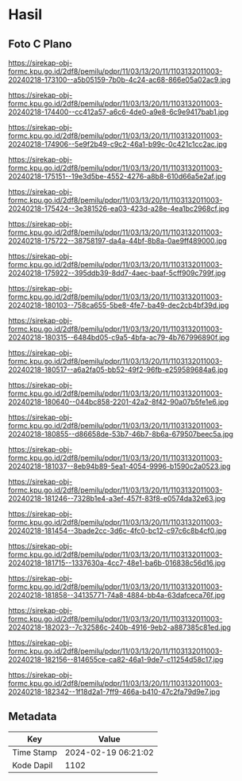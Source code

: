 # Hasil

## Foto C Plano

https://sirekap-obj-formc.kpu.go.id/2df8/pemilu/pdpr/11/03/13/20/11/1103132011003-20240218-173100--a5b05159-7b0b-4c24-ac68-866e05a02ac9.jpg

https://sirekap-obj-formc.kpu.go.id/2df8/pemilu/pdpr/11/03/13/20/11/1103132011003-20240218-174400--cc412a57-a6c6-4de0-a9e8-6c9e9417bab1.jpg

https://sirekap-obj-formc.kpu.go.id/2df8/pemilu/pdpr/11/03/13/20/11/1103132011003-20240218-174906--5e9f2b49-c9c2-46a1-b99c-0c421c1cc2ac.jpg

https://sirekap-obj-formc.kpu.go.id/2df8/pemilu/pdpr/11/03/13/20/11/1103132011003-20240218-175151--19e3d5be-4552-4276-a8b8-610d66a5e2af.jpg

https://sirekap-obj-formc.kpu.go.id/2df8/pemilu/pdpr/11/03/13/20/11/1103132011003-20240218-175424--3e381526-ea03-423d-a28e-4ea1bc2968cf.jpg

https://sirekap-obj-formc.kpu.go.id/2df8/pemilu/pdpr/11/03/13/20/11/1103132011003-20240218-175722--38758197-da4a-44bf-8b8a-0ae9ff489000.jpg

https://sirekap-obj-formc.kpu.go.id/2df8/pemilu/pdpr/11/03/13/20/11/1103132011003-20240218-175922--395ddb39-8dd7-4aec-baaf-5cff909c799f.jpg

https://sirekap-obj-formc.kpu.go.id/2df8/pemilu/pdpr/11/03/13/20/11/1103132011003-20240218-180103--758ca655-5be8-4fe7-ba49-dec2cb4bf39d.jpg

https://sirekap-obj-formc.kpu.go.id/2df8/pemilu/pdpr/11/03/13/20/11/1103132011003-20240218-180315--6484bd05-c9a5-4bfa-ac79-4b767996890f.jpg

https://sirekap-obj-formc.kpu.go.id/2df8/pemilu/pdpr/11/03/13/20/11/1103132011003-20240218-180517--a6a2fa05-bb52-49f2-96fb-e259589684a6.jpg

https://sirekap-obj-formc.kpu.go.id/2df8/pemilu/pdpr/11/03/13/20/11/1103132011003-20240218-180640--044bc858-2201-42a2-8f42-90a07b5fe1e6.jpg

https://sirekap-obj-formc.kpu.go.id/2df8/pemilu/pdpr/11/03/13/20/11/1103132011003-20240218-180855--d86658de-53b7-46b7-8b6a-679507beec5a.jpg

https://sirekap-obj-formc.kpu.go.id/2df8/pemilu/pdpr/11/03/13/20/11/1103132011003-20240218-181037--8eb94b89-5ea1-4054-9996-b1590c2a0523.jpg

https://sirekap-obj-formc.kpu.go.id/2df8/pemilu/pdpr/11/03/13/20/11/1103132011003-20240218-181246--7328b1e4-a3ef-457f-83f8-e0574da32e63.jpg

https://sirekap-obj-formc.kpu.go.id/2df8/pemilu/pdpr/11/03/13/20/11/1103132011003-20240218-181454--3bade2cc-3d6c-4fc0-bc12-c97c6c8b4cf0.jpg

https://sirekap-obj-formc.kpu.go.id/2df8/pemilu/pdpr/11/03/13/20/11/1103132011003-20240218-181715--1337630a-4cc7-48e1-ba6b-016838c56d16.jpg

https://sirekap-obj-formc.kpu.go.id/2df8/pemilu/pdpr/11/03/13/20/11/1103132011003-20240218-181858--34135771-74a8-4884-bb4a-63dafceca76f.jpg

https://sirekap-obj-formc.kpu.go.id/2df8/pemilu/pdpr/11/03/13/20/11/1103132011003-20240218-182023--7c32586c-240b-4916-9eb2-a887385c81ed.jpg

https://sirekap-obj-formc.kpu.go.id/2df8/pemilu/pdpr/11/03/13/20/11/1103132011003-20240218-182156--814655ce-ca82-46a1-9de7-c11254d58c17.jpg

https://sirekap-obj-formc.kpu.go.id/2df8/pemilu/pdpr/11/03/13/20/11/1103132011003-20240218-182342--1f18d2a1-7ff9-466a-b410-47c2fa79d9e7.jpg


## Metadata

| Key        | Value               |
| ---------- | ------------------- |
| Time Stamp | 2024-02-19 06:21:02 |
| Kode Dapil | 1102                |




